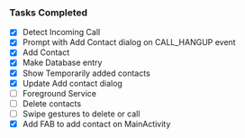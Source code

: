 ### Tasks Completed

- [x] Detect Incoming Call
- [x] Prompt with Add Contact dialog on CALL_HANGUP event
- [x] Add Contact
- [x] Make Database entry
- [x] Show Temporarily added contacts
- [x] Update Add contact dialog
- [ ] Foreground Service
- [ ] Delete contacts
- [ ] Swipe gestures to delete or call
- [x] Add FAB to add contact on MainActivity
